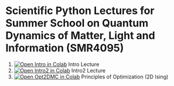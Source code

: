 # Scientific Python Lectures for Summer School on Quantum Dynamics of Matter, Light and Information (SMR4095)

1. [![Open Intro in Colab](https://colab.research.google.com/assets/colab-badge.svg)](
https://colab.research.google.com/github/claumann/ictp2025/blob/main/Intro-2025-ICTP-Colab.ipynb) Intro Lecture
2. [![Open Intro2 in Colab](https://colab.research.google.com/assets/colab-badge.svg)](
https://colab.research.google.com/github/claumann/ictp2025/blob/main/Intro2-2025-ICTP-Colab.ipynb) Intro2 Lecture
3. [![Open Opt2DMC in Colab](https://colab.research.google.com/assets/colab-badge.svg)](
https://colab.research.google.com/github/claumann/ictp2025/blob/main/Opt2DMC-2025-ICTP-Colab.ipynb) Principles of Optimization (2D Ising)
